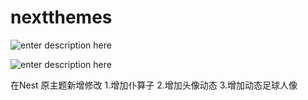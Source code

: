 # nextthemes

![enter description here][1]

![enter description here][2]

在Nest 原主题新增修改 
1.增加仆算子
2.增加头像动态
3.增加动态足球人像


  [1]: http://demonsec666.oss-cn-qingdao.aliyuncs.com/1543982921530.jpg 
  
  [2]: http://demonsec666.oss-cn-qingdao.aliyuncs.com/1543982907556.jpg 
